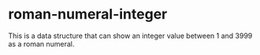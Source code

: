 # roman-numeral-integer
This is a data structure that can show an integer value between 1 and 3999 as a roman numeral.
